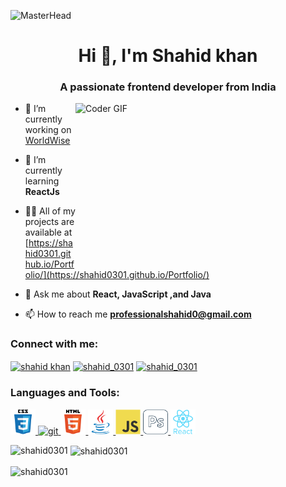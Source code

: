 ![MasterHead](https://user-images.githubusercontent.com/74038190/213910845-af37a709-8995-40d6-be59-724526e3c3d7.gif)
<h1 align="center">Hi 👋, I'm Shahid khan</h1>
<h3 align="center">A passionate frontend developer from India</h3>


<img alt="Coder GIF" align="right" height=250 width=400 src="https://physicsgurukul.files.wordpress.com/2019/02/character-1.gif" />


- 🔭 I’m currently working on [WorldWise](https://github.com/Shahid0301/WorldWise)

- 🌱 I’m currently learning **ReactJs**

- 👨‍💻 All of my projects are available at [https://shahid0301.github.io/Portfolio/](https://shahid0301.github.io/Portfolio/)

- 💬 Ask me about **React, JavaScript ,and Java**

- 📫 How to reach me **professionalshahid0@gmail.com**

<h3 align="left">Connect with me:</h3>
<p align="left">
<a href="https://www.linkedin.com/in/shahid-khan-7a97051b8" target="blank"><img align="center" src="https://raw.githubusercontent.com/rahuldkjain/github-profile-readme-generator/master/src/images/icons/Social/linked-in-alt.svg" alt="shahid khan" height="30" width="40" /></a>
<a href="https://instagram.com/shahid_0301" target="blank"><img align="center" src="https://raw.githubusercontent.com/rahuldkjain/github-profile-readme-generator/master/src/images/icons/Social/instagram.svg" alt="shahid_0301" height="30" width="40" /></a>
<a href="https://www.leetcode.com/shahid_0301" target="blank"><img align="center" src="https://raw.githubusercontent.com/rahuldkjain/github-profile-readme-generator/master/src/images/icons/Social/leet-code.svg" alt="shahid_0301" height="30" width="40" /></a>
</p>

<h3 align="left">Languages and Tools:</h3>
<p align="left"> <a href="https://www.w3schools.com/css/" target="_blank" rel="noreferrer"> <img src="https://raw.githubusercontent.com/devicons/devicon/master/icons/css3/css3-original-wordmark.svg" alt="css3" width="40" height="40"/> </a> <a href="https://git-scm.com/" target="_blank" rel="noreferrer"> <img src="https://www.vectorlogo.zone/logos/git-scm/git-scm-icon.svg" alt="git" width="40" height="40"/> </a> <a href="https://www.w3.org/html/" target="_blank" rel="noreferrer"> <img src="https://raw.githubusercontent.com/devicons/devicon/master/icons/html5/html5-original-wordmark.svg" alt="html5" width="40" height="40"/> </a> <a href="https://www.java.com" target="_blank" rel="noreferrer"> <img src="https://raw.githubusercontent.com/devicons/devicon/master/icons/java/java-original.svg" alt="java" width="40" height="40"/> </a> <a href="https://developer.mozilla.org/en-US/docs/Web/JavaScript" target="_blank" rel="noreferrer"> <img src="https://raw.githubusercontent.com/devicons/devicon/master/icons/javascript/javascript-original.svg" alt="javascript" width="40" height="40"/> </a> <a href="https://www.photoshop.com/en" target="_blank" rel="noreferrer"> <img src="https://raw.githubusercontent.com/devicons/devicon/master/icons/photoshop/photoshop-line.svg" alt="photoshop" width="40" height="40"/> </a> <a href="https://reactjs.org/" target="_blank" rel="noreferrer"> <img src="https://raw.githubusercontent.com/devicons/devicon/master/icons/react/react-original-wordmark.svg" alt="react" width="40" height="40"/> </a> </p>

<p><img align="left" src="https://github-readme-stats.vercel.app/api/top-langs?username=shahid0301&show_icons=true&locale=en&layout=compact" alt="shahid0301" /></p>

<p>&nbsp;<img align="center" src="https://github-readme-stats.vercel.app/api?username=shahid0301&show_icons=true&locale=en" alt="shahid0301" /></p>

<p><img align="center" src="https://github-readme-streak-stats.herokuapp.com/?user=shahid0301&" alt="shahid0301" /></p>
